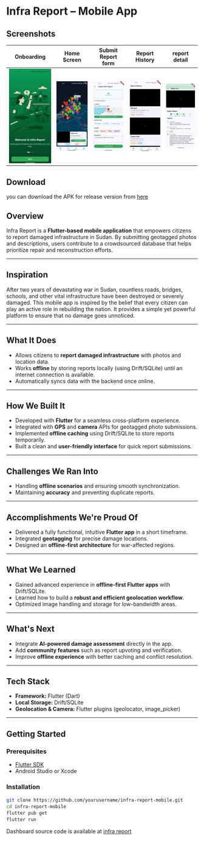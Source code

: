 # Infra Report – Mobile App

## Screenshots
| Onboarding | Home Screen | Submit Report form | Report History | report detail |
|-------------|-------------|--------------|--------------|--------------|
| ![Onboarding](./screenshots/onboarding.jpg) | ![Home Screen](./screenshots/home.jpg) | ![Submit Report form](./screenshots/report_form.jpg) | ![Report History](./screenshots/report_history.jpg) | ![Report Detail](./screenshots/report_details.jpg) |

## Download
you can download the APK for release version from [here](https://github.com/Almadih/infra-report-app/releases/latest)

## Overview
Infra Report is a **Flutter-based mobile application** that empowers citizens to report damaged infrastructure in Sudan. By submitting geotagged photos and descriptions, users contribute to a crowdsourced database that helps prioritize repair and reconstruction efforts.

---

## Inspiration
After two years of devastating war in Sudan, countless roads, bridges, schools, and other vital infrastructure have been destroyed or severely damaged. This mobile app is inspired by the belief that every citizen can play an active role in rebuilding the nation. It provides a simple yet powerful platform to ensure that no damage goes unnoticed.

---

## What It Does
- Allows citizens to **report damaged infrastructure** with photos and location data.
- Works **offline** by storing reports locally (using Drift/SQLite) until an internet connection is available.
- Automatically syncs data with the backend once online.

---

## How We Built It
- Developed with **Flutter** for a seamless cross-platform experience.
- Integrated with **GPS** and **camera** APIs for geotagged photo submissions.
- Implemented **offline caching** using Drift/SQLite to store reports temporarily.
- Built a clean and **user-friendly interface** for quick report submissions.

---

## Challenges We Ran Into
- Handling **offline scenarios** and ensuring smooth synchronization.
- Maintaining **accuracy** and preventing duplicate reports.

---

## Accomplishments We're Proud Of
- Delivered a fully functional, intuitive **Flutter app** in a short timeframe.
- Integrated **geotagging** for precise damage locations.
- Designed an **offline-first architecture** for war-affected regions.

---

## What We Learned
- Gained advanced experience in **offline-first Flutter apps** with Drift/SQLite.
- Learned how to build a **robust and efficient geolocation workflow**.
- Optimized image handling and storage for low-bandwidth areas.

---

## What's Next
- Integrate **AI-powered damage assessment** directly in the app.
- Add **community features** such as report upvoting and verification.
- Improve **offline experience** with better caching and conflict resolution.

---

## Tech Stack
- **Framework:** Flutter (Dart)
- **Local Storage:** Drift/SQLite
- **Geolocation & Camera:** Flutter plugins (geolocator, image_picker)

---

## Getting Started
### Prerequisites
- [Flutter SDK](https://flutter.dev/docs/get-started/install)
- Android Studio or Xcode

### Installation
```bash
git clone https://github.com/yourusername/infra-report-mobile.git
cd infra-report-mobile
flutter pub get
flutter run
```

Dashboard source code is available at [infra report](https://github.com/Almadih/infra-report-dashboard)
